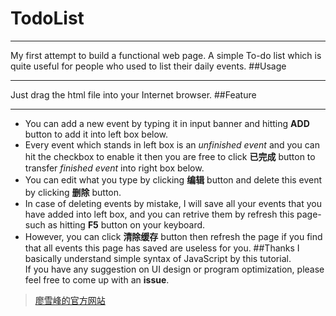 # TodoList
***
My first attempt to build a functional web page. A simple To-do list which is quite useful for people who used to list their daily events.
##Usage
___
Just drag the html file into your Internet browser.
##Feature
___
- You can add a new event by typing it in input banner and hitting **ADD** button to add it into left box below.
- Every event which stands in left box is an *unfinished event* and you can hit the checkbox to enable it then you are free to click **已完成** button to transfer *finished event* into right box below.
- You can edit what you type by clicking **编辑** button and delete this event by clicking **删除** button.
- In case of deleting events by mistake, I will save all your events that you have added into left box, and you can retrive them by refresh this page- such as hitting **F5** button on your keyboard.
- However, you can click **清除缓存** button then refresh the page if you find that all events this page has saved are useless for you.
##Thanks
I basically understand simple syntax of JavaScript by this tutorial.<br>
If you have any suggestion on UI design or program optimization, please feel free to come up with an **issue**.
>[廖雪峰的官方网站](http://www.liaoxuefeng.com/wiki/001434446689867b27157e896e74d51a89c25cc8b43bdb3000)
